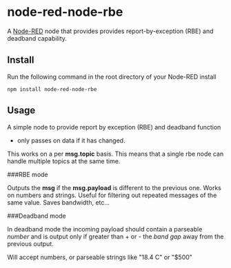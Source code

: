 node-red-node-rbe
=================

A <a href="http://nodered.org" target="_new">Node-RED</a> node that provides
provides report-by-exception (RBE) and deadband capability.

Install
-------

Run the following command in the root directory of your Node-RED install

    npm install node-red-node-rbe


Usage
-----

A simple node to provide report by exception (RBE) and deadband function
- only passes on data if it has changed.

This works on a per **msg.topic** basis. This means that a single rbe node can
handle multiple topics at the same time.

###RBE mode

Outputs the **msg** if the **msg.payload** is different to the previous one.
Works on numbers and strings. Useful for filtering out repeated messages of the
same value. Saves bandwidth, etc...

###Deadband mode

In deadband mode the incoming payload should contain a parseable *number* and is
output only if greater than + or - the *band gap* away from the previous output.

Will accept numbers, or parseable strings like  "18.4 C"  or "$500"

